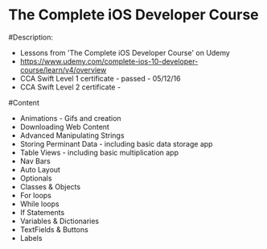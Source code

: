 # The Complete iOS Developer Course


#Description:
- Lessons from 'The Complete iOS Developer Course' on  Udemy
- https://www.udemy.com/complete-ios-10-developer-course/learn/v4/overview
- CCA Swift Level 1 certificate - passed - 05/12/16
- CCA Swift Level 2 certificate - 

#Content
- Animations - Gifs and creation
- Downloading Web Content
- Advanced Manipulating Strings
- Storing Perminant Data - including basic data storage app
- Table Views - including basic multiplication app
- Nav Bars
- Auto Layout
- Optionals
- Classes & Objects
- For loops
- While loops
- If Statements
- Variables & Dictionaries 
- TextFields & Buttons
- Labels
